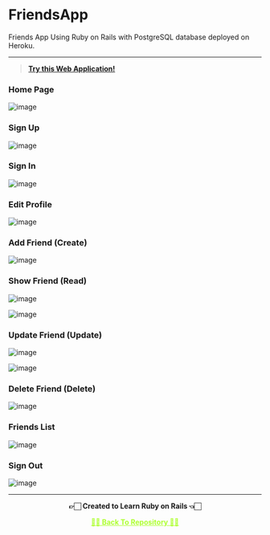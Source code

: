 # FriendsApp
Friends App Using Ruby on Rails with PostgreSQL database deployed on Heroku.

---

 >**[Try this Web Application!](https://rubyonrailsfriendwebapp.herokuapp.com)**

### Home Page

![image](https://user-images.githubusercontent.com/54937357/171342690-8b94998f-ba95-49a6-a5f6-612cdce9ecf7.png)


### Sign Up

![image](https://user-images.githubusercontent.com/54937357/171356437-be727073-c32a-458e-aa97-268ac51b2e8c.png)


### Sign In

![image](https://user-images.githubusercontent.com/54937357/171356389-2650cff8-5e02-41f5-add2-18b8c64b1518.png)


### Edit Profile

![image](https://user-images.githubusercontent.com/54937357/171356691-8ad444e4-1a24-436b-a647-d6a0e4509256.png)


### Add Friend (Create)

![image](https://user-images.githubusercontent.com/54937357/171343241-f0c07e1b-d154-478a-822e-7184fea2b80f.png)


### Show Friend (Read)

![image](https://user-images.githubusercontent.com/54937357/171355862-6357478a-062d-435c-96bc-695752b1bc4c.png)

![image](https://user-images.githubusercontent.com/54937357/171350662-36275bc4-0534-4a72-b3bf-a013a3577d32.png)


### Update Friend (Update)

![image](https://user-images.githubusercontent.com/54937357/171356885-0cb37440-ce1f-46df-bc51-9eaa4848f773.png)

![image](https://user-images.githubusercontent.com/54937357/171356785-0bed0545-2b33-4709-a48b-eb3c5a27a0db.png)


### Delete Friend (Delete)

![image](https://user-images.githubusercontent.com/54937357/171343820-911577c7-5c9f-48f4-8254-c80e51155fe1.png)


### Friends List

![image](https://user-images.githubusercontent.com/54937357/171355773-88dc297f-f86b-4818-8fd7-055e89f4f724.png)


### Sign Out

![image](https://user-images.githubusercontent.com/54937357/171356330-8ebe231a-708c-461d-b1af-0ed7161a29da.png)

---

<p align="center"> <b> 👉🏻 Created to Learn Ruby on Rails 👈🏻 <b> </p>
 
<p align="center"><a href='https://github.com/Amey-Thakur/FRIENDSAPP', style='color: greenyellow;'> ✌🏻 Back To Repository ✌🏻</p>
